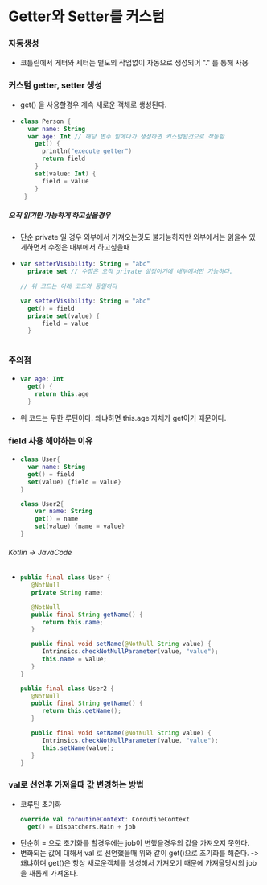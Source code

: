 # Getter와 Setter를 커스텀
### 자동생성
* 코틀린에서 게터와 세터는 별도의 작업없이 자동으로 생성되어 "." 를 통해 사용
### 커스텀 getter, setter 생성
* get() 을 사용할경우 계속 새로운 객체로 생성된다.
* ```kotlin
  class Person {
    var name: String
    var age: Int // 해당 변수 밑에다가 생성하면 커스텀된것으로 작동함
      get() {
        println("execute getter")
        return field
      }
      set(value: Int) {
        field = value
      }
   }
##### 오직 읽기만 가능하게 하고싶을경우
* 단순 private 일 경우 외부에서 가져오는것도 불가능하지만 외부에서는 읽을수 있게하면서 수정은 내부에서 하고싶을때
* ```kotlin
  var setterVisibility: String = "abc" 
    private set // 수정은 오직 private 설정이기에 내부에서만 가능하다.
    
  // 위 코드는 아래 코드와 동일하다
  
  var setterVisibility: String = "abc" 
    get() = field
    private set(value) { 
        field = value 
    }
   
### 주의점
* ```kotlin
  var age: Int
    get() {
      return this.age
    }
* 위 코드는 무한 루틴이다. 왜냐하면 this.age 자체가 get이기 때문이다.

### field 사용 해야하는 이유
* ```kotlin
  class User{
    var name: String
    get() = field
    set(value) {field = value}
  }

  class User2{
      var name: String
      get() = name
      set(value) {name = value}
  }
###### Kotlin -> JavaCode
* ```java
  public final class User {
     @NotNull
     private String name;

     @NotNull
     public final String getName() {
        return this.name;
     }

     public final void setName(@NotNull String value) {
        Intrinsics.checkNotNullParameter(value, "value");
        this.name = value;
     }
  }

  public final class User2 {
     @NotNull
     public final String getName() {
        return this.getName();
     }

     public final void setName(@NotNull String value) {
        Intrinsics.checkNotNullParameter(value, "value");
        this.setName(value);
     }
  }
  
### val로 선언후 가져올때 값 변경하는 방법
* 코루틴 초기화
  ```kotlin
  override val coroutineContext: CoroutineContext
    get() = Dispatchers.Main + job
* 단순히 = 으로 초기화를 할경우에는 job이 변했을경우의 값을 가져오지 못한다.
* 변화되는 값에 대해서 val 로 선언했을때 위와 같이 get()으로 초기화를 해준다.  ->  왜냐하며 get()은 항상 새로운객체를 생성해서 가져오기 때문에 가져올당시의 job을 새롭게 가져온다.
  
  
  
